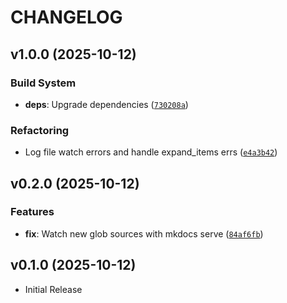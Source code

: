 # CHANGELOG

<!-- version list -->

## v1.0.0 (2025-10-12)

### Build System

- **deps**: Upgrade dependencies
  ([`730208a`](https://github.com/paddy74/mkdocs-extrafiles/commit/730208a745e8083ce8db171473430b6e2b94043b))

### Refactoring

- Log file watch errors and handle expand_items errs
  ([`e4a3b42`](https://github.com/paddy74/mkdocs-extrafiles/commit/e4a3b420d6678089cae8b099dc2c081efc4112a2))


## v0.2.0 (2025-10-12)

### Features

- **fix**: Watch new glob sources with mkdocs serve
  ([`84af6fb`](https://github.com/paddy74/mkdocs-extrafiles/commit/84af6fb59714cf937e655d4fec8aa8642dafff17))


## v0.1.0 (2025-10-12)

- Initial Release
